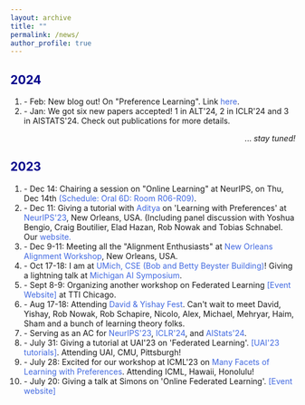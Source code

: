 ```yaml
---
layout: archive
title: ""
permalink: /news/
author_profile: true
---
```


<html>
<head>
<style>
a:link {
  color: RoyalBlue;
  background-color: transparent;
  text-decoration: none;
}

a:visited {
  color: Purple;
  background-color: transparent;
  text-decoration: none;
}

a:hover {
  color: RoyalBlue;
  background-color: transparent;
  text-decoration: underline;
}

a:active {
  color: DarkRed;
  background-color: transparent;
  text-decoration: underline;
}
</style>  
</head>  
 
<body>  
  
<h2 style="color:DarkBlue;" vspace="2px;">2024</h2>

<ol>   
<li> - Feb: New blog out! On "Preference Learning". Link <a href="https://www.preference-learning.org/" LINK="red">here</a>. </li>

<li> - Jan: We got six new papers accepted! 1 in ALT'24, 2 in ICLR'24 and 3 in AISTATS'24. Check out publications for more details.</li>

</ol>

<p style="text-align:right;">... <em>stay tuned!</em></p> 

<h2 style="color:DarkBlue;" vspace="-2px;">2023</h2>

<ol>

<li> - Dec 14: Chairing a session on "Online Learning" at NeurIPS, on Thu, Dec 14th <a href="https://neurips.cc/virtual/2023/session/74060" LINK="red">(Schedule: Oral 6D: Room R06-R09)</a>.</li>

<li> - Dec 11: Giving a tutorial with <a href="https://ece.iisc.ac.in/~aditya/" LINK="red"> Aditya </a> on 'Learning with Preferences' at <a href="https://nips.cc/" LINK="red">NeurIPS'23</a>, New Orleans, USA. (Including panel discussion with Yoshua Bengio, Craig Boutilier, Elad Hazan, Rob Nowak and Tobias Schnabel. Our <a href="https://sites.google.com/view/pref-learning-tutorial-neurips/home" LINK="red">website.</a></li>

<li> - Dec 9-11: Meeting all the "Alignment Enthusiasts" at <a href="https://www.alignment-workshop.com/nola-2023" LINK="red">New Orleans Alignment Workshop</a>, New Orleans, USA.</li>

<li> - Oct 17-18: I am at <a href="https://cse.engin.umich.edu/about/beyster-building/" LINK="red">UMich, CSE (Bob and Betty Beyster Building)</a>! Giving a lightning talk at <a href="https://ai.engin.umich.edu/events/2023-ai-symposium/" LINK="red">Michigan AI Symposium</a>.</li>
  
<li> - Sept 8-9: Organizing another workshop on Federated Learning <a href="https://sites.google.com/view/tticfl-summerworkshop2023/home?authuser=0" LINK="red"> [Event Website] </a> at TTI Chicago.</li>
  
<li> - Aug 17-18: Attending <a href="https://sites.google.com/view/davidfestyishayfest" LINK="red">David & Yishay Fest</a>. Can't wait to meet David, Yishay, Rob Nowak, Rob Schapire, Nicolo, Alex, Michael, Mehryar, Haim, Sham and a bunch of learning theory folks.</li>

<li> - Serving as an AC for <a href="https://neurips.cc/Conferences/2023" LINK="red">NeurIPS'23</a>, <a href="https://iclr.cc/Conferences/2024" LINK="red">ICLR'24</a>, and <a href="https://virtual.aistats.org/Conferences/2024/Dates" LINK="red">AIStats'24</a>.</li>

<li> - July 31: Giving a tutorial at UAI'23 on 'Federated Learning'. <a href="https://www.auai.org/uai2023/tutorials" LINK="red">[UAI'23 tutorials]</a>. Attending UAI, CMU, Pittsburgh!</li>

<li> - July 28: Excited for our workshop at ICML'23 on <a href="https://sites.google.com/view/mfpl-icml-2023" LINK="red">Many Facets of Learning with Preferences</a>. Attending ICML, Hawaii, Honolulu!</li>

<li> - July 20: Giving a talk at Simons on 'Online Federated Learning'. <a href="https://simons.berkeley.edu/workshops/federated-collaborative-learning/schedule" LINK="red">[Event website]</a></li>    

</ol>  

<!-- <font color="#1E90FF"> </font> -->
  
</body>
</html>

